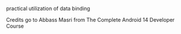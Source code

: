 practical utilization of data binding

Credits go to Abbass Masri
from The Complete Android 14 Developer Course
